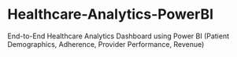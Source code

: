 # Healthcare-Analytics-PowerBI
End-to-End Healthcare Analytics Dashboard using Power BI (Patient Demographics, Adherence, Provider Performance, Revenue)
